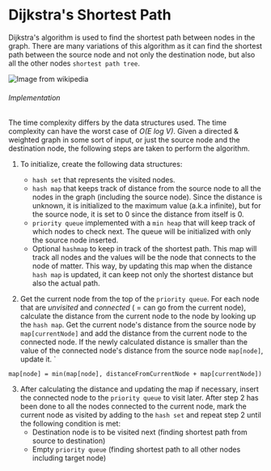 # Dijkstra's Shortest Path
Dijkstra's algorithm is used to find the shortest path between nodes in the graph.
There are many variations of this algorithm as it can find the shortest path between the source node and not only the destination node, but also all the other nodes `shortest path tree`.

![Image from wikipedia](https://upload.wikimedia.org/wikipedia/commons/5/57/Dijkstra_Animation.gif)

###### Implementation
The time complexity differs by the data structures used. The time complexity can have the worst case of _O(E log V)_.
Given a directed & weighted graph in some sort of input, or just the source node and the destination node, the following steps are taken to perform the algorithm.

1. To initialize, create the following data structures:
	- `hash set` that represents the visited nodes.
	- `hash map` that keeps track of distance from the source node to all the nodes in the graph (including the source node). Since the distance is unknown, it is initialized to the maximum value (a.k.a infinite), but for the source node, it is set to 0 since the distance from itself is 0.
	- `priority queue` implemented with a `min heap` that will keep track of which nodes to check next. The queue will be initialized with only the source node inserted.
	- Optional `hashmap` to keep in track of the shortest path. This map will track all nodes and the values will be the node that connects to the node of matter. This way, by updating this map when the distance `hash map` is updated, it can keep not only the shortest distance but also the actual path.

2. Get the current node from the top of the `priority queue`. For each node that are *unvisited* and *connected* ( = can go from the current node), calculate the distance from the current node to the node by looking up the `hash map`. Get the current node's distance from the source node by `map[currentNode]` and add the distance from the current node to the connected node. If the newly calculated distance is smaller than the value of the connected node's distance from the source node  `map[node]`, update it.
 `
```
map[node] = min(map[node], distanceFromCurrentNode + map[currentNode])
```

3. After calculating the distance and updating the map if necessary, insert the connected node to the `priority queue` to visit later. After step 2 has been done to all the nodes connected to the current node, mark the current node as visited by adding to the `hash set` and repeat step 2 until the following condition is met:
	- Destination node is to be visited next (finding shortest path from source to destination)
	- Empty `priority queue` (finding shortest path to all other nodes including target node)

